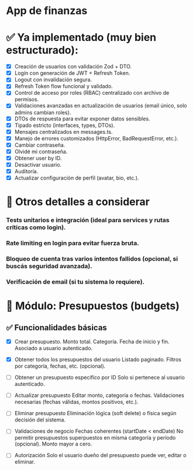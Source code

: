 # App de finanzas

# ✅ Ya implementado (muy bien estructurado):

- [x] Creación de usuarios con validación Zod + DTO.
- [x] Login con generación de JWT + Refresh Token.
- [x] Logout con invalidación segura.
- [x] Refresh Token flow funcional y validado.
- [x] Control de acceso por roles (RBAC) centralizado con archivo de permisos.
- [x] Validaciones avanzadas en actualización de usuarios (email único, solo admins cambian roles).
- [x] DTOs de respuesta para evitar exponer datos sensibles.
- [x] Tipado estricto (interfaces, types, DTOs).
- [x] Mensajes centralizados en messages.ts.
- [x] Manejo de errores customizados (HttpError, BadRequestError, etc.).
- [x] Cambiar contraseña.
- [x] Olvidé mi contraseña.
- [x] Obtener user by ID.
- [x] Desactivar usuario.
- [x] Auditoría.
- [x] Actualizar configuración de perfil (avatar, bio, etc.).

# 🧪 Otros detalles a considerar

### Tests unitarios e integración (ideal para services y rutas críticas como login).

### Rate limiting en login para evitar fuerza bruta.

### Bloqueo de cuenta tras varios intentos fallidos (opcional, si buscás seguridad avanzada).

### Verificación de email (si tu sistema lo requiere).

# 🧾 Módulo: Presupuestos (budgets)

## ✅ Funcionalidades básicas

- [x] Crear presupuesto.
      Monto total.
      Categoría.
      Fecha de inicio y fin.
      Asociado a usuario autenticado.

- [x] Obtener todos los presupuestos del usuario
      Listado paginado.
      Filtros por categoría, fechas, etc. (opcional).

- [ ] Obtener un presupuesto específico por ID
      Solo si pertenece al usuario autenticado.

- [ ] Actualizar presupuesto
      Editar monto, categoría o fechas.
      Validaciones necesarias (fechas válidas, montos positivos, etc.).

- [ ] Eliminar presupuesto
      Eliminación lógica (soft delete) o física según decisión del sistema.

- [ ] Validaciones de negocio
      Fechas coherentes (startDate < endDate)
      No permitir presupuestos superpuestos en misma categoría y período (opcional).
      Monto mayor a cero.

- [ ] Autorización
      Solo el usuario dueño del presupuesto puede ver, editar o eliminar.
